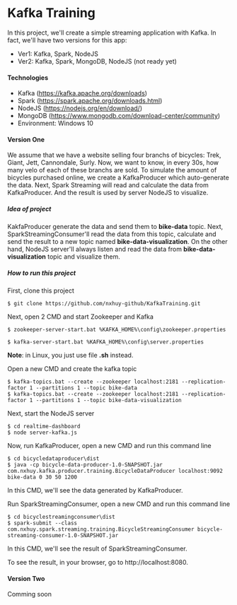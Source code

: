 # Kafka Training

In this project, we'll create a simple streaming application with Kafka.
In fact, we'll have two versions for this app:
* Ver1: Kafka, Spark, NodeJS
* Ver2: Kafka, Spark, MongoDB, NodeJS (not ready yet)

#### Technologies
* Kafka (https://kafka.apache.org/downloads)
* Spark (https://spark.apache.org/downloads.html)
* NodeJS (https://nodejs.org/en/download/)
* MongoDB (https://www.mongodb.com/download-center/community)
* Environment: Windows 10

#### Version One
We assume that we have a website selling four branchs of bicycles: Trek, Giant, Jett, Cannondale, Surly. Now, we want to know, in every 30s, how many velo of each of these branchs are sold. To simulate the amount of bicycles purchased online, we create a KafkaProducer which auto-generate the data. Next, Spark Streaming will read and calculate the data from KafkaProducer. And the result is used by server NodeJS to visualize.

##### Idea of project
KakfaProducer generate the data and send them to **bike-data** topic. Next, SparkStreamingConsumer'll read the data from this topic, calculate and send the result to a new topic named **bike-data-visualization**. On the other hand, NodeJS server'll always listen and read the data from **bike-data-visualization** topic and visualize them.

##### How to run this project
First, clone this project
```
$ git clone https://github.com/nxhuy-github/KafkaTraining.git
```

Next, open 2 CMD and start Zookeeper and Kafka
```
$ zookeeper-server-start.bat %KAFKA_HOME%\config\zookeeper.properties
```

```
$ kafka-server-start.bat %KAFKA_HOME%\config\server.properties
```
**Note**: in Linux, you just use file **.sh** instead.

Open a new CMD and create the kafka topic
```
$ kafka-topics.bat --create --zookeeper localhost:2181 --replication-factor 1 --partitions 1 --topic bike-data
$ kafka-topics.bat --create --zookeeper localhost:2181 --replication-factor 1 --partitions 1 --topic bike-data-visualization
```

Next, start the NodeJS server
```
$ cd realtime-dashboard
$ node server-kafka.js
```

Now, run KafkaProducer, open a new CMD and run this command line
```
$ cd bicycledataproducer\dist
$ java -cp bicycle-data-producer-1.0-SNAPSHOT.jar com.nxhuy.kafka.producer.training.BicycleDataProducer localhost:9092 bike-data 0 30 50 1200
```
In this CMD, we'll see the data generated by KafkaProducer.

Run SparkStreamingConsumer, open a new CMD and run this command line
```
$ cd bicyclestreamingconsumer\dist
$ spark-submit --class com.nxhuy.spark.streaming.training.BicycleStreamingConsumer bicycle-streaming-consumer-1.0-SNAPSHOT.jar
```
In this CMD, we'll see the result of SparkStreamingConsumer.

To see the result, in your browser, go to http://localhost:8080.

#### Version Two
Comming soon
